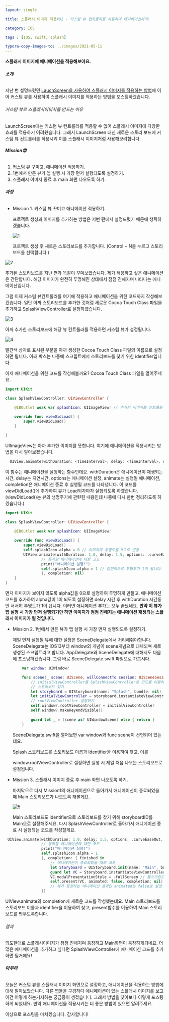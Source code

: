 ```yaml
---
layout: single 

title: 스플래시 이미지 적용#02 - 커스텀 뷰 컨트롤러를 사용하여 애니메이션까지!

category: IOS

tags : [IOS, swift, splash]

typora-copy-images-to: ../images/2021-05-11
---
```


**스플래시 이미지에 애니메이션을 적용해보아요.**



###### **소개**

지난 번 설명드렸던 [LauchScreen을 사용하여 스플래시 이미지를 적용하는 방법](https://staktree.github.io/ios/IOS-splash-01/)에 이어 커스텀 뷰를 사용하여 스플래시 이미지를 적용하는 방법을 포스팅하겠습니다. 



###### 커스텀 뷰로 스플래시이미지를 만드는 이유

LaunchScreen에는 커스텀 뷰 컨트롤러를 적용할 수 없어 스플래시 이미지에 다양한 효과를 적용하기 어려웠습니다. 그래서 LaunchScreen 대신 새로운 스토리 보드에 커스텀 뷰 컨트롤러를 적용시켜 이를 스플래시 이미지처럼 사용해보려합니다.



###### **Mission😎**

1. 커스텀 뷰 꾸미고, 애니메이션 적용하기.
2. 1번에서 만든 뷰가 앱 실행 시 가장 먼저 실행되도록 설정하기.
3. 스플래시 이미지 종료 후 main 화면 나오도록 하기.



###### **과정**

- Mission 1. 커스텀 뷰 꾸미고 애니메이션 적용하기.

  프로젝트 생성과 이미지를 추가하는 방법은 저번 편에서 설명드렸기 때문에 생략하겠습니다.

  ![1](/images/2021-05-11/1.png)

  프로젝트 생성 후 새로운 스토리보드를 추가합니다. (Control + N을 누르고 스토리 보드를 선택합니다.) 

![2](/images/2021-05-11/2.png)

추가된 스토리보드를 지난 편과 똑같이 꾸며보았습니다. 제가 적용하고 싶은 애니메이션은 간단합니다. 해당 이미지가 완전히 투명해진 상태에서 점점 진해지며 나타나는 애니메이션입니다. 

그럼 이제 커스텀 뷰컨트롤러를 여기에 적용하고 애니메이션을 위한 코드까지 작성해보겠습니다. 일단 아까 스토리보드를 추가한 것처럼 새로운 Cocoa Touch Class 파일을 추가하고 SplashViewController로 설정하겠습니다.

![3](/images/2021-05-11/3.png)

아까 추가한 스토리보드에 해당 뷰 컨트롤러를 적용하면 커스텀 뷰가 설정됩니다. 

![4](/images/2021-05-11/4.png)

빨간색 상자로 표시된 부분을 아까 생성한 Cocoa Touch Class 파일의 이름으로 설정하면 됩니다. 아래 박스는 나중에 스크립트에서 스토리보드를 찾기 위한 identifier입니다. 

이제 애니메이션을 위한 코드를 작성해볼까요? Cocoa Touch Class 파일을 열어주세요. 

~~~swift
import UIKit

class SplashViewController: UIViewController {

    @IBOutlet weak var splashIcon: UIImageView! // 추가한 이미지를 컨트롤을 누른채 좌클릭하여 스크립트에 드래그하여 Outlet으로 연결합니다. 추가한 이미지를 의미합니다.
    
    override func viewDidLoad() {
        super.viewDidLoad()
    }

}
~~~

UIImageView는 아까 추가한 이미지를 뜻합니다. 여기에 애니메이션을 적용시키는 방법을 다시 알아보겠습니다. 

~~~swift
  UIView.animate(withDuration: <TimeInterval>, delay: <TimeInterval>, options: <#UIView.AnimationOptions>, animations: <() -> Void>, completion: <((Bool) -> Void)?((Bool) -> Void)?(Bool) -> Void)
~~~

이 함수는 애니메이션을 실행하는 함수인데요. withDuration은 애니메이션이 재생되는 시간, delay는 지연시간, options는 애니메이션 설정, animate는 실행될 애니메이션, completion은 애니메이션 종료 후 실행될 코드를 나타냅니다. 이 코드를  viewDidLoad()에 추가하여 뷰가 Load되자마자 실행되도록 하겠습니다. (viewDidLoad()는 뷰의 생명주기에 관련된 내용인데 나중에 다시 한번 정리하도록 하겠습니다.)

~~~swift
import UIKit

class SplashViewController: UIViewController {

    @IBOutlet weak var splashIcon: UIImageView!
    
    override func viewDidLoad() {
        super.viewDidLoad()
        self.splashIcon.alpha = 0 // 이미지의 투명도를 0으로 변경
        UIView.animate(withDuration: 1.0, delay: 1.5, options: .curveEaseOut, animations: {
                // 동작할 애니메이션에 대한 코드
                print("애니메이션 실행!")
                self.splashIcon.alpha = 1 // 점진적으로 투명도가 1이 됩니다. 
                }, completion: nil)
    }
}
~~~

먼저 이미지가 보이지 않도록 alpha값을 0으로 설정하여 투명하게 만들고, 애니메이션 코드를 추가하여 alpha값이 1이 되도록 설정하면 delay 시간 후 withDuration 시간동안 서서히 투명도가 1이 됩니다. 이러면 애니메이션 추가는 모두 끝났네요. **만약 이 뷰가 앱 실행 시 가장 먼저 실행되기만 하면 이미지가 점점 진해지는 애니메이션 재생되는 스플래시 이미지가 될 것입니다.**



- Mission 2. 1번에서 만든 뷰가 앱 실행 시 가장 먼저 실행되도록 설정하기.

  제일 먼저 실행될 뷰에 대한 설정은 SceneDelegate에서 처리해줘야합니다. SceneDelegate는 IOS13부터 window의 개념이 scene개념으로 대체되며 새로 생성된 스크립트라고 합니다. AppDelegate와 SceneDelegate에 대해서도 다음에 포스팅하겠습니다. 그럼 바로 SceneDelegate.swift 파일으로 가봅시다.

  ~~~swift
      var window: UIWindow?
  
      func scene(_ scene: UIScene, willConnectTo session: UISceneSession, options connectionOptions: UIScene.ConnectionOptions) {
          // initialViewController를 SplashViewController로 코드를 이용하여 변경. 제일 처음 등장하는 화면이 Splash가 된다.
          // 스토리보드 찾기
          let storyboard = UIStoryboard(name: "Splash", bundle: nil)
          let initialViewController = storyboard.instantiateViewController(withIdentifier: "SplashViewController")
          // rootViewController 설정하기
          self.window?.rootViewController = initialViewController
          self.window?.makeKeyAndVisible()
          
          guard let _ = (scene as? UIWindowScene) else { return }
      }
  ~~~

  SceneDelegate.swift을 열어보면 var window와 func scene이 선언되어 있는데요. 

  Splash 스토리보드를 스토리보드 이름과 Identifier을 이용하여 찾고, 이를 

  window.rootViewController로 설정하면 실행 시 제일 처음 나오는 스토리보드로 설정됩니다.



- Mission 3. 스플래시 이미지 종료 후 main 화면 나오도록 하기.

  마지막으로 다시 Mission1의 애니메이션으로 돌아가서 애니메이션이 종료되었을 때 Main 스토리보드가 나오도록 해볼게요.  

  ![5](/images/2021-05-11/5.png)

  Main 스토리보드도 identifier으로 스토리보드를 찾기 위해 storyboardID를 Main으로 설정해주세요. 다시 SplashViewController로 돌아가서 애니메이션 종료 시 실행되는 코드를 작성할게요. 

~~~swift
 UIView.animate(withDuration: 1.0, delay: 1.5, options: .curveEaseOut, animations: {
                // 동작할 애니메이션에 대한 코드
                print("애니메이션 실행!")
                self.splashIcon.alpha = 1
                }, completion: { finished in
                    // 애니메이션이 종료되었을 때의 코드
                    let Storyboard = UIStoryboard.init(name: "Main", bundle: nil)
                    guard let VC = Storyboard.instantiateViewController(identifier: "Main") as? ViewController else { return }
                    VC.modalPresentationStyle = .fullScreen // 풀스크린으로 설정
                    self.present(VC, animated: false, completion: nil) 
                    // 뷰가 등장하는 애니메이션 효과인 animated는 false로 설정
                })
~~~

UIView.animate의 completion에 새로운 코드를 작성했는데요. Main 스토리보드를 스토리보드 이름과 identifier을 이용하여 찾고, present함수를 이용하여 Main 스토리보드를 띄우도록합니다. 



###### 결과

의도한대로 스플래시이미지가 점점 진해지며 등장하고 Main화면이 등장하게되네요. 더 많은 애니메이션을 추가하고 싶다면 SplashViewController에 애니메이션 코드를 추가하면 될거에요!



###### **마무리**

오늘은 커스텀 뷰를 스플래시 이미지 화면으로 설정하고, 애니메이션을 적용하는 방법에 대해 알아보았습니다. 다른 앱들을 구경하다 애니메이션이 있는 스플래시 이미지를 보고 이건 어떻게 하는거지하는 궁금증이 생겼습니다. 그래서 방법을 찾아보다 이렇게 포스팅하게 되었네요. 만약 애니메이션을 적용시키는 더 좋은 방법이 있으면 알려주세요.



이상으로 포스팅을 마치겠습니다. 감사합니다!

